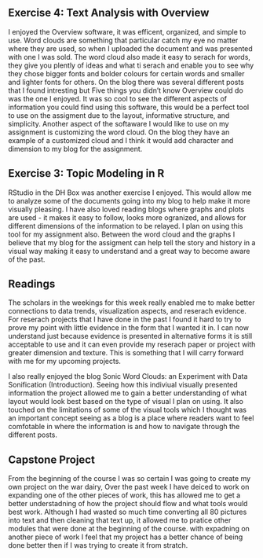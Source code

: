 ## Exercise 4: Text Analysis with Overview ##
I enjoyed the Overview software, it was efficent, organized, and simple to use. Word clouds are something that particular catch my eye no matter where they are used, so when I uploaded the document and was presented with one I was sold. The word cloud also made it easy to serach for words, they give you plently of ideas and what ti serach and enable you to see why they chose bigger fonts and bolder colours for certain words and smaller and lighter fonts for others. 
On the blog there was several different posts that I found intresting but Five things you didn’t know Overview could do was the one I enjoyed. It was so cool to see the different aspects of information you could find using this software, this would be a perfect tool to use on the assigment due to the layout, informative structure, and simplicity. Another aspect of the softaware I would like to use on my assignment is customizing the word cloud. On the blog they have an example of a customized cloud and I think it would add character and dimension to my blog for the assignment. 

## Exercise 3: Topic Modeling in R ##
RStudio in the DH Box was another exercise I enjoyed. This would allow me to analyze some of the documents going into my blog to help make it more visually pleasing. I have also loved reading blogs where graphs and plots are used - it makes it easy to follow, looks more ogranized, and allows for different dimensions of the information to be relayed. I plan on using this tool for my assignment also. Between the word cloud and the graphs I believe that my blog for the assigment can help tell the story and history in a visual way making it easy to understand and a great way to become aware of the past. 

## Readings ##
The scholars in the weekings for this week really enabled me to make better connections to data trends, visualization aspects, and reserach evidence. For reserach projects that I have done in the past I found it hard to try to prove my point with little evidence in the form that I wanted it in. I can now understand just because evidence is presented in alternative forms it is still acceptable to use and it can even provide my reserach paper or project with greater dimension and texture. This is something that I will carry forward with me for my upcoming projects. 

I also really enjoyed the blog Sonic Word Clouds: an Experiment with Data Sonification (Introduction). Seeing how this indiviual visually presented information the project allowed me to gain a better understanding of what layout would look best based on the type of visual I plan on using. It also touched on the limitations of some of the visual tools which I thought was an important concept seeing as a blog is a place where readers want to feel comfotable in where the information is and how to navigate through the different posts. 

## Capstone Project ##
From the beginning of the course I was so certain I was going to create my own project on the war dairy, Over the past week I have deiced to work on expanding one of the other pieces of work, this has allowed me to get a better understadning of how the project should flow and what tools would best work. Although I had wasted so much time converting all 80 pictures into text and then cleaning that text up, it allowed me to pratice other modules that were done at the beginning of the course. with expadning on another piece of work I feel that my project has a better chance of being done better then if I was trying to create it from stratch. 
